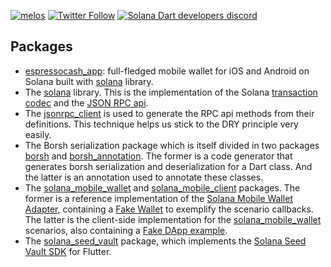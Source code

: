 [![melos](https://img.shields.io/badge/maintained%20with-melos-f700ff.svg?style=flat-square)](https://github.com/invertase/melos)
[![Twitter Follow](https://img.shields.io/twitter/follow/espresso_cash?style=social)](https://twitter.com/espresso_cash)
[![Solana Dart developers discord](https://img.shields.io/discord/943071824525262849?label=Solana+Dart+developers+discord)](https://discord.gg/wK6WX7974J)

## Packages

- [espressocash_app]: full-fledged mobile wallet for iOS and Android on Solana built with [solana] library.
- The [solana] library. This is the implementation of the Solana [transaction codec][transaction_codec] and the [JSON RPC api][json_rpc_api].
- The [jsonrpc_client] is used to generate the RPC api methods from their definitions. This technique helps us stick to the DRY principle very easily.
- The Borsh serialization package which is itself divided in two packages [borsh] and [borsh_annotation]. The former is a code generator that generates borsh serialization and deserialization for a Dart class. And the latter is an annotation used to annotate these classes.
- The [solana_mobile_wallet] and [solana_mobile_client] packages. The former is a reference implementation of the [Solana Mobile Wallet Adapter][mobile_wallet_spec], containing a [Fake Wallet][solana_mobile_wallet_example] to exemplify the scenario callbacks. The latter is the client-side implementation for the [solana_mobile_wallet] scenarios, also containing a [Fake DApp example][solana_mobile_client_example].
- The [solana_seed_vault] package, which implements the [Solana Seed Vault SDK][seed_vault_spec] for Flutter.

[espressocash_app]: packages/espressocash_app
[borsh]: packages/borsh
[borsh_annotation]: packages/borsh_annotation
[jsonrpc_client]: packages/jsonrpc_client
[solana]: packages/solana
[solana_mobile_wallet]: packages/solana_mobile_wallet
[solana_mobile_client]: packages/solana_mobile_client
[solana_seed_vault]: packages/solana_seed_vault
[transaction_codec]: https://docs.solana.com/developing/programming-model/transactions
[json_rpc_api]: https://docs.solana.com/developing/clients/jsonrpc-api
[mobile_wallet_spec]: https://github.com/solana-mobile/mobile-wallet-adapter/blob/main/spec/spec.md
[seed_vault_spec]: https://github.com/solana-mobile/seed-vault-sdk/blob/main/docs/integration_guide.md
[solana_mobile_wallet_example]: packages/solana_mobile_wallet/example
[solana_mobile_client_example]: packages/solana_mobile_client/example
